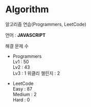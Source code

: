# Algorithm

알고리즘 연습(Programmers, LeetCode)

언어 : **JAVASCRIPT**

해결 문제 수

- Programmers   
Lv1 : 50   
Lv2 : 43   
Lv3 : 1
위클리 챌린지 : 2

- LeetCode   
Easy : 87   
Medium : 2   
Hard : 0